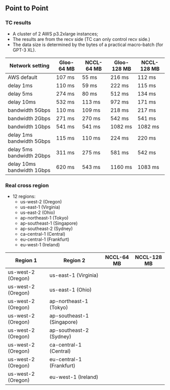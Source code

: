 ## Point to Point

### TC results

- A cluster of 2 AWS p3.2xlarge instances;
- The results are from the recv side (TC can only control recv side.)
- The data size is determined by the bytes of a practical macro-batch (for GPT-3 XL).

| Network setting             | Gloo-64 MB | NCCL-64 MB | Gloo-128 MB | NCCL-128 MB |
|-----------------------------|------------|------------|-------------|-------------|
| AWS default                 | 107 ms     | 55 ms      | 216 ms      | 112 ms      |
| delay 1ms                   | 110 ms     | 59 ms      | 222 ms      | 115 ms      |
| delay 5ms                   | 274 ms     | 80 ms      | 512 ms      | 134 ms      |
| delay 10ms                  | 532 ms     | 113 ms     | 972 ms      | 171 ms      |
| bandwidth 5Gbps             | 110 ms     | 109 ms     | 218 ms      | 217 ms      |
| bandwidth 2Gbps             | 271 ms     | 270 ms     | 542 ms      | 541 ms      |
| bandwidth 1Gbps             | 541 ms     | 541 ms     | 1082 ms     | 1082 ms     |
| delay 1ms  bandwidth 5Gbps  | 115 ms     | 110 ms     | 224 ms      | 220 ms      |
| delay 5ms  bandwidth 2Gbps  | 311 ms     | 275 ms     | 581 ms      | 542 ms      |
| delay 10ms  bandwidth 1Gbps | 620 ms     | 543 ms     | 1160 ms     | 1083 ms     |

### Real cross region 

- 12 regions:
  - us-west-2 (Oregon)
  - us-east-1 (Virginia) 
  - us-east-2 (Ohio) 
  - ap-northeast-1 (Tokyo)
  - ap-southeast-1 (Singapore)
  - ap-southeast-2 (Sydney)
  - ca-central-1 (Central)
  - eu-central-1 (Frankfurt)
  - eu-west-1 (Ireland)


| Region 1           | Region 2                   | NCCL-64 MB | NCCL-128 MB |
|--------------------|----------------------------|------------|-------------|
| us-west-2 (Oregon) | us-east-1 (Virginia)       |            |             |
| us-west-2 (Oregon) | us-east-1 (Ohio)           |            |             |
| us-west-2 (Oregon) | ap-northeast-1 (Tokyo)     |            |             |
| us-west-2 (Oregon) | ap-southeast-1 (Singapore) |            |             |
| us-west-2 (Oregon) | ap-southeast-2 (Sydney)    |            |             |
| us-west-2 (Oregon) | ca-central-1 (Central)     |            |             |
| us-west-2 (Oregon) | eu-central-1 (Frankfurt)   |            |             |
| us-west-2 (Oregon) | eu-west-1 (Ireland)        |            |             |

